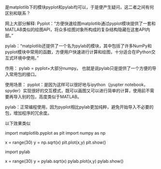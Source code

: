 
是matplotlib下的模块pyplot和pylab均可以，于是便产生疑问，这二者之间有何区别和联系？

网上大部分解释:
Pyplot：“方便快速绘图matplotlib通过pyplot模块提供了一套和MATLAB类似的绘图API，将众多绘图对象所构成的复杂结构隐藏在这套API内部。”

pylab：“matplotlib还提供了一个名为pylab的模块，其中包括了许多NumPy和pyplot模块中常用的函数，方便用户快速进行计算和绘图，十分适合在IPython交互式环境中使用。”

作用：
pylab = pyplot+大部分numpy。
也就是说pylab只是提供了一个方便的导入常用包的接口。

使用场景：
pyplot：是因为这样可以很好地与ipython（jyupter notebook，spyder）实现很好的交互模式，既可以画图又可以进行简单的计算，使用前不需要再导入别的包，高度类似于MATLAB。

pylab：正常编程使用，因为pyplot相比pylab更加纯粹，避免开始导入不必要的包，增加程序的冗余度。

以下效果类似

import matplotlib.pyplot as plt
import numpy as np

x = range(30)
y = np.sqrt(x)
plt.plot(x,y)
plt.show()

import pylab

x = range(30)
y = pylab.sqrt(x)
pylab.plot(x,y)
pylab.show()

